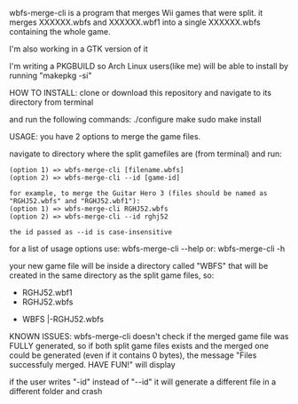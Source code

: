 wbfs-merge-cli is a program that merges Wii games that were split.
it merges XXXXXX.wbfs and XXXXXX.wbf1 into a single XXXXXX.wbfs containing the whole game.

I'm also working in a GTK version of it

I'm writing a PKGBUILD so Arch Linux users(like me) will be able to install by running "makepkg -si"


HOW TO INSTALL:
clone or download this repository and navigate to its directory from terminal

and run the following commands:
./configure
make
sudo make install

USAGE:
you have 2 options to merge the game files.
    
navigate to directory where the split gamefiles are (from terminal)
and run:

    (option 1) => wbfs-merge-cli [filename.wbfs]
    (option 2) => wbfs-merge-cli --id [game-id]

    for example, to merge the Guitar Hero 3 (files should be named as "RGHJ52.wbfs" and "RGHJ52.wbf1"):
    (option 1) => wbfs-merge-cli RGHJ52.wbfs 
    (option 2) => wbfs-merge-cli --id rghj52

    the id passed as --id is case-insensitive


for a list of usage options use:
    wbfs-merge-cli --help
    or:
    wbfs-merge-cli -h

your new game file will be inside a directory called "WBFS" that will be created in the same directory as the split game files, so:
- RGHJ52.wbf1
- RGHJ52.wbfs
+ WBFS
    |-RGHJ52.wbfs

KNOWN ISSUES:
wbfs-merge-cli doesn't check if the merged game file was FULLY generated, so if both split game files exists and the merged one could be generated (even if it contains 0 bytes), the message "Files successfuly merged. HAVE FUN!" will display

if the user writes "-id" instead of "--id" it will generate a different file in a different folder and crash